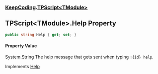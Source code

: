 ### [KeepCoding](KeepCoding.md 'KeepCoding').[TPScript&lt;TModule&gt;](KeepCoding_TPScript_TModule_.md 'KeepCoding.TPScript&lt;TModule&gt;')
## TPScript&lt;TModule&gt;.Help Property
```csharp
public string Help { get; set; }
```
#### Property Value
[System.String](https://docs.microsoft.com/en-us/dotnet/api/System.String 'System.String')
The help message that gets sent when typing `!{id} help`.  

Implements [Help](KeepCoding_ITP_Help.md 'KeepCoding.ITP.Help')  
